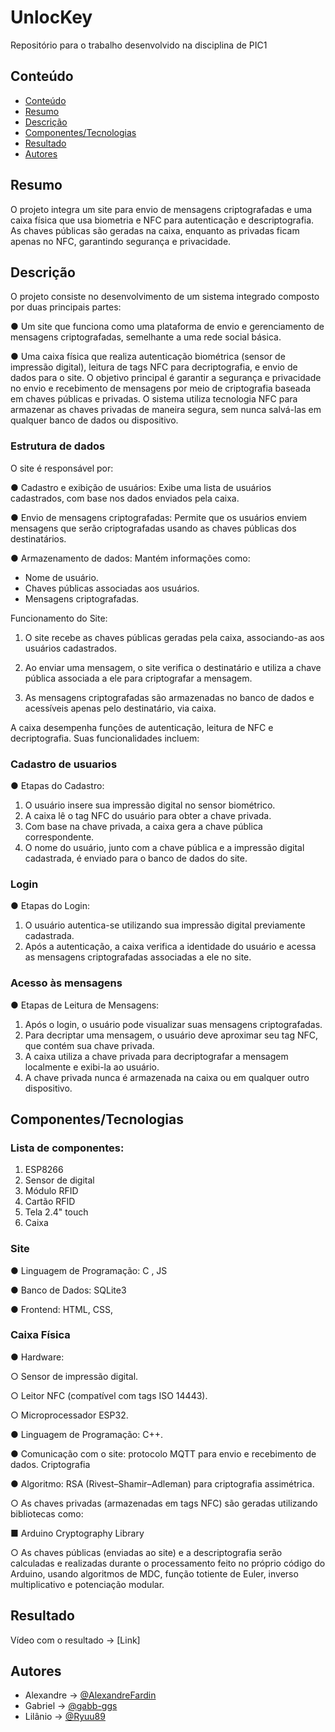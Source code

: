 # UnlocKey

Repositório para o trabalho desenvolvido na disciplina de PIC1

## Conteúdo
- [Conteúdo](#conteúdo)
- [Resumo](#resumo)
- [Descrição](#descrição)
- [Componentes/Tecnologias](#componentes)
- [Resultado](#resultado)
- [Autores](#autores)

## Resumo
O projeto integra um site para envio de mensagens criptografadas e uma caixa
física que usa biometria e NFC para autenticação e descriptografia. As chaves
públicas são geradas na caixa, enquanto as privadas ficam apenas no NFC,
garantindo segurança e privacidade.

## Descrição
O projeto consiste no desenvolvimento de um sistema integrado composto por
duas principais partes:

● Um site que funciona como uma plataforma de envio e gerenciamento de
mensagens criptografadas, semelhante a uma rede social básica.

● Uma caixa física que realiza autenticação biométrica (sensor de impressão
digital), leitura de tags NFC para decriptografia, e envio de dados para o site.
O objetivo principal é garantir a segurança e privacidade no envio e recebimento de
mensagens por meio de criptografia baseada em chaves públicas e privadas. O
sistema utiliza tecnologia NFC para armazenar as chaves privadas de maneira segura,
sem nunca salvá-las em qualquer banco de dados ou dispositivo.

### Estrutura de dados
O site é responsável por:

● Cadastro e exibição de usuários: Exibe uma lista de usuários cadastrados, com
base nos dados enviados pela caixa.

● Envio de mensagens criptografadas: Permite que os usuários enviem
mensagens que serão criptografadas usando as chaves públicas dos
destinatários.

● Armazenamento de dados: Mantém informações como:

- Nome de usuário.
- Chaves públicas associadas aos usuários.
- Mensagens criptografadas.
  
Funcionamento do Site:

1. O site recebe as chaves públicas geradas pela caixa, associando-as aos usuários
cadastrados.

2. Ao enviar uma mensagem, o site verifica o destinatário e utiliza a chave pública
associada a ele para criptografar a mensagem.

3. As mensagens criptografadas são armazenadas no banco de dados e acessíveis
apenas pelo destinatário, via caixa.

A caixa desempenha funções de autenticação, leitura de NFC e decriptografia. Suas
funcionalidades incluem:

### Cadastro de usuarios

● Etapas do Cadastro:

1. O usuário insere sua impressão digital no sensor biométrico.
2. A caixa lê o tag NFC do usuário para obter a chave privada.
3. Com base na chave privada, a caixa gera a chave pública
correspondente.
4. O nome do usuário, junto com a chave pública e a impressão digital
cadastrada, é enviado para o banco de dados do site.

### Login
● Etapas do Login:
1. O usuário autentica-se utilizando sua impressão digital previamente
cadastrada.
2. Após a autenticação, a caixa verifica a identidade do usuário e acessa as
mensagens criptografadas associadas a ele no site.

### Acesso às mensagens
● Etapas de Leitura de Mensagens:
1. Após o login, o usuário pode visualizar suas mensagens criptografadas.
2. Para decriptar uma mensagem, o usuário deve aproximar seu tag NFC,
que contém sua chave privada.
3. A caixa utiliza a chave privada para decriptografar a mensagem
localmente e exibi-la ao usuário.
4. A chave privada nunca é armazenada na caixa ou em qualquer outro
dispositivo.

## Componentes/Tecnologias

### Lista de componentes:
1. ESP8266
2. Sensor de digital
3. Módulo RFID
4. Cartão RFID
5. Tela 2.4" touch
6. Caixa

### Site

● Linguagem de Programação: C , JS 

● Banco de Dados: SQLite3 

● Frontend: HTML, CSS, 

### Caixa Física 

● Hardware: 

○ Sensor de impressão digital. 

○ Leitor NFC (compatível com tags ISO 14443).

○ Microprocessador ESP32.

● Linguagem de Programação: C++.

● Comunicação com o site: protocolo MQTT para envio e recebimento de dados.
Criptografia

● Algoritmo: RSA (Rivest–Shamir–Adleman) para criptografia assimétrica.

○ As chaves privadas (armazenadas em tags NFC) são geradas utilizando
bibliotecas como:

■ Arduino Cryptography Library

○ As chaves públicas (enviadas ao site) e a descriptografia serão
calculadas e realizadas durante o processamento feito no próprio código
do Arduino, usando algoritmos de MDC, função totiente de Euler, inverso
multiplicativo e potenciação modular.


## Resultado

Vídeo com o resultado -> [Link]

## Autores

- Alexandre -> [@AlexandreFardin](https://github.com/AlexandreFardin)
- Gabriel -> [@gabb-ggs](https://github.com/gabb-ggs)
- Lilânio -> [@Ryuu89](https://github.com/Ryuu89)
